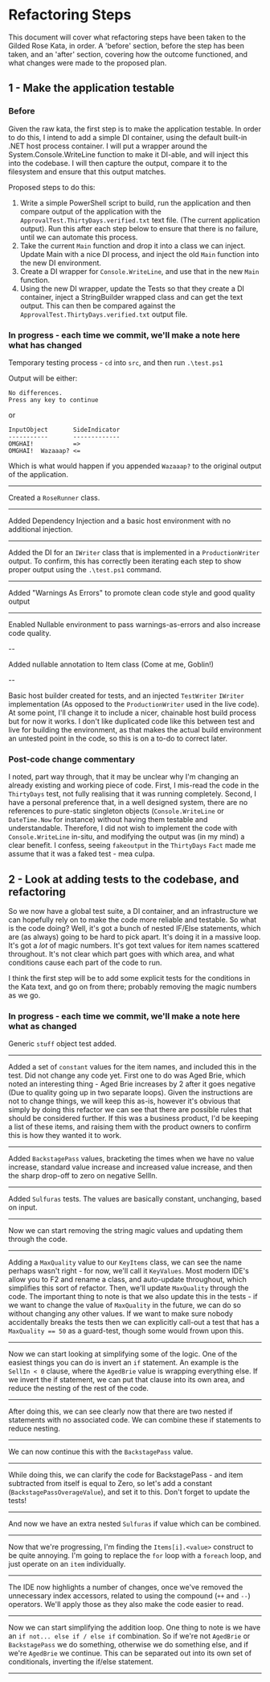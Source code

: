 # Refactoring Steps

This document will cover what refactoring steps have been taken to the Gilded Rose Kata, in order.  A 'before' section, before the step has been taken, and an 'after' section, covering how the outcome functioned, and what changes were made to the proposed plan.

## 1 - Make the application testable

### Before

Given the raw kata, the first step is to make the application testable.  In order to do this, I intend to add a simple DI container, using the default built-in .NET host process container.  I will put a wrapper around the System.Console.WriteLine function to make it DI-able, and will inject this into the codebase.  I will then capture the output, compare it to the filesystem and ensure that this output matches.

Proposed steps to do this:

1. Write a simple PowerShell script to build, run the application and then compare output of the application with the `ApprovalTest.ThirtyDays.verified.txt` text file. (The current application output).  Run this after each step below to ensure that there is no failure, until we can automate this process.
1. Take the current `Main` function and drop it into a class we can inject.  Update Main with a nice DI process, and inject the old `Main` function into the new DI environment.
1. Create a DI wrapper for `Console.WriteLine`, and use that in the new `Main` function.
1. Using the new DI wrapper, update the Tests so that they create a DI container, inject a StringBuilder wrapped class and can get the text output.  This can then be compared against the `ApprovalTest.ThirtyDays.verified.txt` output file.

### In progress - each time we commit, we'll make a note here what has changed

Temporary testing process - `cd` into `src`, and then run `.\test.ps1`

Output will be either:

    No differences.
    Press any key to continue

or

    InputObject       SideIndicator
    -----------       -------------
    OMGHAI!           =‌>
    OMGHAI!  Wazaaap? <‌=

Which is what would happen if you appended `Wazaaap?` to the original output of the application.

---

Created a `RoseRunner` class.

---

Added Dependency Injection and a basic host environment with no additional injection.

---

Added the DI for an `IWriter` class that is implemented in a `ProductionWriter` output.  To confirm, this has correctly been iterating each step to show proper output using the `.\test.ps1` command.

---

Added "Warnings As Errors" to promote clean code style and good quality output

---

Enabled Nullable environment to pass warnings-as-errors and also increase code quality.

--

Added nullable annotation to Item class (Come at me, Goblin!)

--

Basic host builder created for tests, and an injected `TestWriter` `IWriter` implementation (As opposed to the `ProductionWriter` used in the live code).  At some point, I'll change it to include a nicer, chainable host build process but for now it works.  I don't like duplicated code like this between test and live for building the environment, as that makes the actual build environment an untested point in the code, so this is on a to-do to correct later.

### Post-code change commentary

I noted, part way through, that it may be unclear why I'm changing an already existing and working piece of code.  First, I mis-read the code in the `ThirtyDays` test, not fully realising that it was running completely.  Second, I have a personal preference that, in a well designed system, there are no references to pure-static singleton objects (`Console.WriteLine` or `DateTime.Now` for instance) without having them testable and understandable.  Therefore, I did not wish to implement the code with `Console.WriteLine` in-situ, and modifying the output was (in my mind) a clear benefit.  I confess, seeing `fakeoutput` in the `ThirtyDays` `Fact` made me assume that it was a faked test - mea culpa.

## 2 - Look at adding tests to the codebase, and refactoring

So we now have a global test suite, a DI container, and an infrastructure we can hopefully rely on to make the code more reliable and testable.  So what is the code doing?  Well, it's got a bunch of nested IF/Else statements, which are (as always) going to be hard to pick apart.  It's doing it in a massive loop.  It's got a *lot* of magic numbers.  It's got text values for item names scattered throughout.  It's not clear which part goes with which area, and what conditions cause each part of the code to run.

I think the first step will be to add some explicit tests for the conditions in the Kata text, and go on from there; probably removing the magic numbers as we go.

### In progress - each time we commit, we'll make a note here what as changed

Generic `stuff` object test added.

---

Added a set of `constant` values for the item names, and included this in the test.  Did not change any code yet.  First one to do was Aged Brie, which noted an interesting thing - Aged Brie increases by 2 after it goes negative (Due to quality going up in two separate loops).  Given the instructions are not to change things, we will keep this as-is, however it's obvious that simply by doing this refactor we can see that there are possible rules that should be considered further.  If this was a business product, I'd be keeping a list of these items, and raising them with the product owners to confirm this is how they wanted it to work.

---

Added `BackstagePass` values, bracketing the times when we have no value increase, standard value increase and increased value increase, and then the sharp drop-off to zero on negative SellIn.

---

Added `Sulfuras` tests.  The values are basically constant, unchanging, based on input.

---

Now we can start removing the string magic values and updating them through the code.

---

Adding a `MaxQuality` value to our `KeyItems` class, we can see the name perhaps wasn't right - for now, we'll call it `KeyValues`.  Most modern IDE's allow you to F2 and rename a class, and auto-update throughout, which simplifies this sort of refactor.  Then, we'll update `MaxQuality` through the code.  The important thing to note is that we also update this in the tests - if we want to change the value of `MaxQuality` in the future, we can do so without changing any other values.  If we want to make sure nobody accidentally breaks the tests then we can explicitly call-out a test that has a `MaxQuality == 50` as a guard-test, though some would frown upon this.

---

Now we can start looking at simplifying some of the logic.  One of the easiest things you can do is invert an `if` statement.  An example is the `SellIn < 0` clause, where the `AgedBrie` value is wrapping everything else.  If we invert the if statement, we can put that clause into its own area, and reduce the nesting of the rest of the code.

---

After doing this, we can see clearly now that there are two nested if statements with no associated code.  We can combine these if statements to reduce nesting.

---

We can now continue this with the `BackstagePass` value.

---

While doing this, we can clarify the code for BackstagePass - and item subtracted from itself is equal to Zero, so let's add a constant (`BackstagePassOverageValue`), and set it to this.  Don't forget to update the tests!

---

And now we have an extra nested `Sulfuras` if value which can be combined.

---

Now that we're progressing, I'm finding the `Items[i].<value>` construct to be quite annoying.  I'm going to replace the `for` loop with a `foreach` loop, and just operate on an `item` individually.

---

The IDE now highlights a number of changes, once we've removed the unnecessary index accessors, related to using the compound (`++` and `--`) operators.  We'll apply those as they also make the code easier to read.

---

Now we can start simplifying the addition loop.  One thing to note is we have an `if not... else if / else if` combination.  So if we're not `AgedBrie` or `BackstagePass` we do something, otherwise we do something else, and if we're `AgedBrie` we continue.  This can be separated out into its own set of conditionals, inverting the if/else statement.

---
